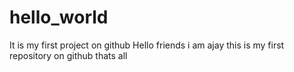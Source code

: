 # hello_world
It is my first project on github
Hello friends i am ajay this is my first repository on github thats all
